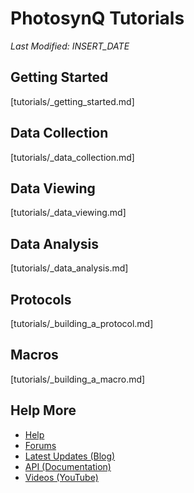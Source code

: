 # PhotosynQ Tutorials
*Last Modified: INSERT_DATE*

## Getting Started

[tutorials/_getting_started.md]

## Data Collection

[tutorials/_data_collection.md]

## Data Viewing

[tutorials/_data_viewing.md]

## Data Analysis

[tutorials/_data_analysis.md]

## Protocols

[tutorials/_building_a_protocol.md]

## Macros

[tutorials/_building_a_macro.md]

## Help More
+ [Help](https://photosynq.org/help)
+ [Forums](https://photosynq.org/forums)
+ [Latest Updates (Blog)](https://blog.photosynq.org/)
+ [API (Documentation)](https://photosynq.org/rdoc)
+ [Videos (YouTube)](https://www.youtube.com/channel/UCvJrVf_OUX8ukD01AjmDwSg)

<link rel="stylesheet" href="https://maxcdn.bootstrapcdn.com/font-awesome/4.7.0/css/font-awesome.min.css">